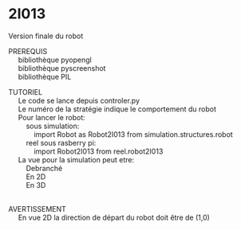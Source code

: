 # 2I013
Version finale du robot

PREREQUIS<br/>&nbsp;&nbsp;&nbsp;&nbsp;
  bibliothèque pyopengl<br/>&nbsp;&nbsp;&nbsp;&nbsp;
  bibliothèque pyscreenshot<br/>&nbsp;&nbsp;&nbsp;&nbsp;
  bibliothèque PIL<br/>

TUTORIEL<br/>&nbsp;&nbsp;&nbsp;&nbsp;
  Le code se lance depuis controler.py<br/>&nbsp;&nbsp;&nbsp;&nbsp;
  Le numéro de la stratégie indique le comportement du robot<br/>&nbsp;&nbsp;&nbsp;&nbsp;
  Pour lancer le robot:<br/>&nbsp;&nbsp;&nbsp;&nbsp;&nbsp;&nbsp;&nbsp;&nbsp;
    sous simulation:<br/>&nbsp;&nbsp;&nbsp;&nbsp;&nbsp;&nbsp;&nbsp;&nbsp;&nbsp;&nbsp;&nbsp;&nbsp;
       import Robot as Robot2I013 from simulation.structures.robot<br/>&nbsp;&nbsp;&nbsp;&nbsp;&nbsp;&nbsp;&nbsp;&nbsp;
    reel sous rasberry pi:<br/>&nbsp;&nbsp;&nbsp;&nbsp;&nbsp;&nbsp;&nbsp;&nbsp;&nbsp;&nbsp;&nbsp;&nbsp;
       import Robot2I013 from reel.robot2I013<br/>&nbsp;&nbsp;&nbsp;&nbsp;
  La vue pour la simulation peut etre:<br/>&nbsp;&nbsp;&nbsp;&nbsp;&nbsp;&nbsp;&nbsp;&nbsp;
    Debranché<br/>&nbsp;&nbsp;&nbsp;&nbsp;&nbsp;&nbsp;&nbsp;&nbsp;
    En 2D<br/>&nbsp;&nbsp;&nbsp;&nbsp;&nbsp;&nbsp;&nbsp;&nbsp;
    En 3D<br/>&nbsp;&nbsp;&nbsp;&nbsp;&nbsp;&nbsp;&nbsp;&nbsp;

AVERTISSEMENT<br/>&nbsp;&nbsp;&nbsp;&nbsp;
  En vue 2D la direction de départ du robot doit être de (1,0)
